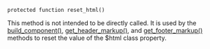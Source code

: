`protected function reset_html()`

This method is not intended to be directly called. It is used by the [build_component()](/docs/method-layout/methods/build_component()), [get_header_markup()](/docs/method-layout/methods/get_header_markup()), and [get_footer_markup()](/docs/method-layout/methods/get_footer_markup()) methods to reset the value of the $html class property.